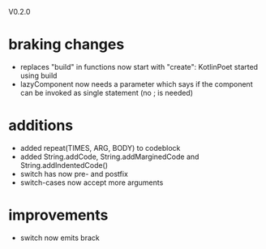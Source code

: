 V0.2.0

# braking changes
- replaces "build" in functions now start with "create": KotlinPoet started using build
- lazyComponent now needs a parameter which says if the component can be invoked as single statement (no ; is needed)

# additions
- added repeat(TIMES, ARG, BODY) to codeblock
- added String.addCode, String.addMarginedCode and String.addIndentedCode()
- switch has now pre- and postfix
- switch-cases now accept more arguments

# improvements
- switch now emits brack
